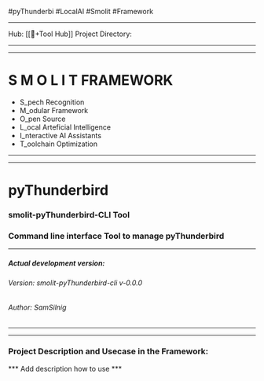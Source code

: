 #pyThunderbi #LocalAI #Smolit #Framework
________________________________________________________________________
Hub: [[🎯+Tool Hub]]
Project Directory:
________________________________________________________________________
________________________________________________________________________
# S M O L I T     FRAMEWORK

+ S_pech Recognition
+ M_odular Framework
+ O_pen Source
+ L_ocal Arteficial Intelligence
+ I_nteractive AI Assistants
+ T_oolchain Optimization
________________________________________________________________________
________________________________________________________________________
# pyThunderbird
### smolit-pyThunderbird-CLI Tool
### Command line interface Tool to manage pyThunderbird
________________________________________________________________________
##### Actual development version:

###### Version: smolit-pyThunderbird-cli v-0.0.0
###### Author: SamSilnig
________________________________________________________________________
________________________________________________________________________

### Project Description and Usecase in the Framework:

*** Add description how to use ***